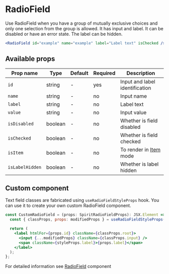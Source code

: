# RadioField

Use RadioField when you have a group of mutually exclusive choices and only one selection from the group is allowed. It has input and label. It can be disabled or have an error state. The label can be hidden.

```jsx
<RadioField id="example" name="example" label="Label text" isChecked />
```

## Available props

| Prop name       | Type    | Default | Required | Description                    |
| --------------- | ------- | ------- | -------- | ------------------------------ |
| `id`            | string  | -       | yes      | Input and label identification |
| `name`          | string  | -       | no       | Input name                     |
| `label`         | string  | -       | no       | Label text                     |
| `value`         | string  | -       | no       | Input value                    |
| `isDisabled`    | boolean | -       | no       | Whether is field disabled      |
| `isChecked`     | boolean | -       | no       | Whether is field checked       |
| `isItem`        | boolean | -       | no       | To render in [Item][item] mode |
| `isLabelHidden` | boolean | -       | no       | Whether is label hidden        |

## Custom component

Text field classes are fabricated using `useRadioFieldStyleProps` hook. You can use it to create your own custom RadioField component.

```jsx
const CustomRadioField = (props: SpiritRadioFieldProps): JSX.Element => {
  const { classProps, props: modifiedProps } = useRadioFieldStyleProps(props);

  return (
    <label htmlFor={props.id} className={classProps.root}>
      <input {...modifiedProps} className={classProps.input} />
      <span className={styleProps.label}>{props.label}</span>
    </label>
  );
};
```

For detailed information see [RadioField](https://github.com/lmc-eu/spirit-design-system/blob/main/packages/web/src/components/RadioField/README.md) component

[item]: https://github.com/lmc-eu/spirit-design-system/blob/main/packages/web-react/src/components/Item/README.md
